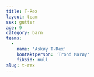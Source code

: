```yaml
---
title: T-Rex
layout: team
sex: gutter
age: 9
category: barn
teams:
  -
    name: 'Askøy T-Rex'
    kontaktperson: 'Trond Marøy'
    fiksid: null
slug: t-rex
---
```

